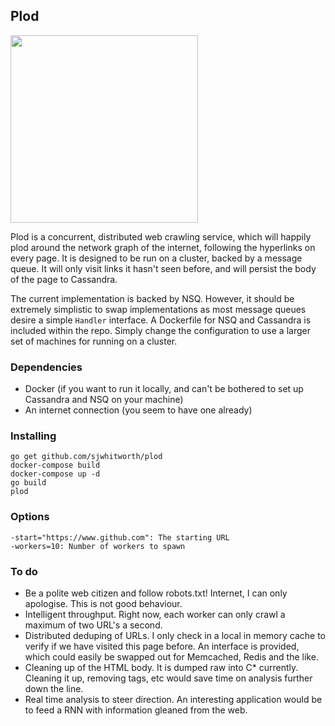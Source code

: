 ## Plod

<img src="http://www.1stfortoys.co.uk/toys-90/noddy-toys-pc-plod-6342-2896.jpg" height=300>

Plod is a concurrent, distributed web crawling service, which will happily plod around the network graph of the internet, following the hyperlinks on every page. It is designed to be run on a cluster, backed by a message queue. It will only visit links it hasn't seen before, and will persist the body of the page to Cassandra. 

The current implementation is backed by NSQ. However, it should be extremely simplistic to swap implementations as most message queues desire a simple `Handler` interface. A Dockerfile for NSQ and Cassandra is included within the repo. Simply change the configuration to use a larger set of machines for running on a cluster.

### Dependencies

* Docker (if you want to run it locally, and can't be bothered to set up Cassandra and NSQ on your machine)
* An internet connection (you seem to have one already)

### Installing

    go get github.com/sjwhitworth/plod
    docker-compose build
    docker-compose up -d
    go build
    plod

### Options

    -start="https://www.github.com": The starting URL
    -workers=10: Number of workers to spawn

### To do

* Be a polite web citizen and follow robots.txt! Internet, I can only apologise. This is not good behaviour.
* Intelligent throughput. Right now, each worker can only crawl a maximum of two URL's a second.
* Distributed deduping of URLs. I only check in a local in memory cache to verify if we have visited this page before. An interface is provided, which could easily be swapped out for Memcached, Redis and the like.
* Cleaning up of the HTML body. It is dumped raw into C* currently. Cleaning it up, removing tags, etc would save time on analysis further down the line.
* Real time analysis to steer direction. An interesting application would be to feed a RNN with information gleaned from the web.
